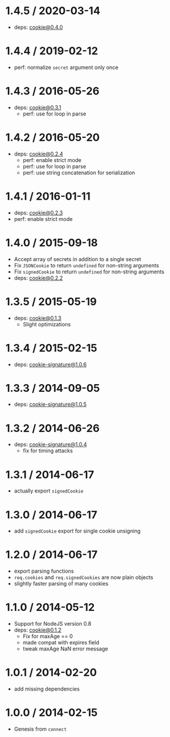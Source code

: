 1.4.5 / 2020-03-14
==================

* deps: cookie@0.4.0

1.4.4 / 2019-02-12
==================

* perf: normalize `secret` argument only once

1.4.3 / 2016-05-26
==================

* deps: cookie@0.3.1
    - perf: use for loop in parse

1.4.2 / 2016-05-20
==================

* deps: cookie@0.2.4
    - perf: enable strict mode
    - perf: use for loop in parse
    - perf: use string concatenation for serialization

1.4.1 / 2016-01-11
==================

* deps: cookie@0.2.3
* perf: enable strict mode

1.4.0 / 2015-09-18
==================

* Accept array of secrets in addition to a single secret
* Fix `JSONCookie` to return `undefined` for non-string arguments
* Fix `signedCookie` to return `undefined` for non-string arguments
* deps: cookie@0.2.2

1.3.5 / 2015-05-19
==================

* deps: cookie@0.1.3
    - Slight optimizations

1.3.4 / 2015-02-15
==================

* deps: cookie-signature@1.0.6

1.3.3 / 2014-09-05
==================

* deps: cookie-signature@1.0.5

1.3.2 / 2014-06-26
==================

* deps: cookie-signature@1.0.4
    - fix for timing attacks

1.3.1 / 2014-06-17
==================

* actually export `signedCookie`

1.3.0 / 2014-06-17
==================

* add `signedCookie` export for single cookie unsigning

1.2.0 / 2014-06-17
==================

* export parsing functions
* `req.cookies` and `req.signedCookies` are now plain objects
* slightly faster parsing of many cookies

1.1.0 / 2014-05-12
==================

* Support for NodeJS version 0.8
* deps: cookie@0.1.2
    - Fix for maxAge == 0
    - made compat with expires field
    - tweak maxAge NaN error message

1.0.1 / 2014-02-20
==================

* add missing dependencies

1.0.0 / 2014-02-15
==================

* Genesis from `connect`
